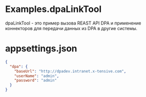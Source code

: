 # Examples.dpaLinkTool

dpaLinkTool - это пример вызова REAST API DPA и применение коннекторов для передачи данных из DPA в другие системы.

# appsettings.json

```json
{
  "dpa": {
    "baseUrl": "http://dpadev.intranet.x-tensive.com",
    "userName": "admin",
    "password": "admin"
  }
}
```
